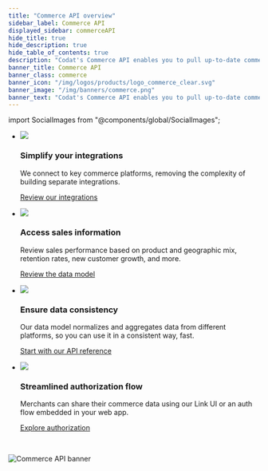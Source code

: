 ```yaml
---
title: "Commerce API overview"
sidebar_label: Commerce API
displayed_sidebar: commerceAPI
hide_title: true
hide_description: true
hide_table_of_contents: true
description: "Codat's Commerce API enables you to pull up-to-date commerce data from several leading payments, point-of-sale, and eCommerce systems. You can view your SMB customers' products, orders, payments, payouts, disputes, and more - all standardized to our Commerce data model."
banner_title: Commerce API
banner_class: commerce
banner_icon: "/img/logos/products/logo_commerce_clear.svg"
banner_image: "/img/banners/commerce.png"
banner_text: "Codat's Commerce API enables you to pull up-to-date commerce data from several leading payments, point-of-sale, and eCommerce systems. You can view your SMB customers' products, orders, payments, payouts, disputes, and more - all standardized to our Commerce data model."
---
```


import SocialImages from "@components/global/SocialImages";

<SocialImages imgSrc="/img/banners/commerce_api_banner.png"/>

<ul className="card-container col-2">
  <li className="card">
    <div class="header">
      <img
        src="/img/wp-icons/copy-feature-bullet.svg"
        class="mini-icon"
      />
      <h3>Simplify your integrations</h3>
    </div>
    <p>
      We connect to key commerce platforms, removing the complexity of building separate integrations. 
    </p>
    <p>
      <a href="/integrations/commerce/overview">
        Review our integrations
      </a>
    </p>
  </li>

  <li className="card">
    <div class="header">
      <img
        src="/img/wp-icons/copy-feature-bullet.svg"
        class="mini-icon"
      />
      <h3>Access sales information</h3>
    </div>
    <p>
      Review sales performance based on product and geographic mix, retention rates, new customer growth, and more.
    </p>
    <p>
      <a href="/data-model/commerce/">
        Review the data model
      </a>
    </p>
  </li>

  <li className="card">
    <div class="header">
      <img
        src="/img/wp-icons/copy-feature-bullet.svg"
        class="mini-icon"
      />
      <h3>Ensure data consistency</h3>
    </div>
    <p> Our data model normalizes and aggregates data from different platforms, so you can use it in a consistent way, fast. 
 </p>
    <p>
      <a href="/commerce-api#">
        Start with our API reference
      </a>
    </p>
  </li>

  <li className="card">
    <div class="header">
      <img
        src="/img/wp-icons/copy-feature-bullet.svg"
        class="mini-icon"
      />
      <h3>Streamlined authorization flow</h3>
    </div>
    <p> Merchants can share their commerce data using our Link UI or an auth flow embedded in your web app.  
 </p>
    <p>
      <a href="/auth-flow/overview">
        Explore authorization
      </a>
    </p>
  </li>
</ul>

<br/>

![](/img/banners/commerce_api_banner.png "Commerce API banner")